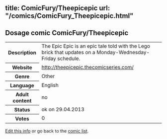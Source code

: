 title: ComicFury/Theepicepic
url: "/comics/ComicFury_Theepicepic.html"
---
Dosage comic ComicFury/Theepicepic
-----------------------------------------

<p id="msg"></p>
<script type="text/javascript">
if (window.location.search === '?edit_info_mail=sent_ok') {
  var elem = document.getElementById("msg");
  elem.innerHTML = 'Edited information sucessfully sent.';
  elem.className = 'ok';
}
</script>
<table class="comicinfo">
<tr>
<th>Description</th><td>The Epic Epic is an epic tale told with the Lego brick that updates on a Monday-Wednesday-Friday schedule.</td>
</tr>
<tr>
<th>Website</th><td><a href="http://theepicepic.thecomicseries.com/">http://theepicepic.thecomicseries.com/</a></td>
</tr>
<tr>
<th>Genre</th><td>Other</td>
</tr>
<tr>
<th>Language</th><td>English</td>
</tr>
<tr>
<th>Adult content</th><td>no</td>
</tr>
<tr>
<th>Status</th><td>ok on 29.04.2013</td>
</tr>
<tr>
<th>Votes</th><td>0</td>
</tr>
</table>

[Edit this info](ComicFury_Theepicepic_edit.html) or go back to the [comic list](../comic-index.html).

